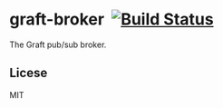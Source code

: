 graft-broker&nbsp;&nbsp;[![Build Status](https://travis-ci.org/GraftJS/graft-broker.png)](https://travis-ci.org/GraftJS/graft-broker)
============

The Graft pub/sub broker.

Licese
------

MIT
